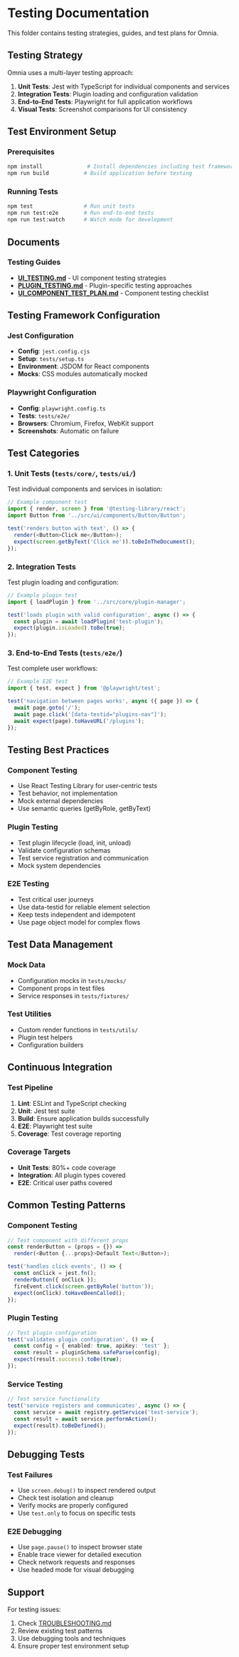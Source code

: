 # Testing Documentation

This folder contains testing strategies, guides, and test plans for Omnia.

## Testing Strategy

Omnia uses a multi-layer testing approach:

1. **Unit Tests**: Jest with TypeScript for individual components and services
2. **Integration Tests**: Plugin loading and configuration validation
3. **End-to-End Tests**: Playwright for full application workflows
4. **Visual Tests**: Screenshot comparisons for UI consistency

## Test Environment Setup

### Prerequisites
```bash
npm install              # Install dependencies including test frameworks
npm run build           # Build application before testing
```

### Running Tests
```bash
npm test                # Run unit tests
npm run test:e2e        # Run end-to-end tests
npm run test:watch      # Watch mode for development
```

## Documents

### Testing Guides
- **[UI_TESTING.md](./UI_TESTING.md)** - UI component testing strategies
- **[PLUGIN_TESTING.md](./PLUGIN_TESTING.md)** - Plugin-specific testing approaches
- **[UI_COMPONENT_TEST_PLAN.md](./UI_COMPONENT_TEST_PLAN.md)** - Component testing checklist

## Testing Framework Configuration

### Jest Configuration
- **Config**: `jest.config.cjs`
- **Setup**: `tests/setup.ts`
- **Environment**: JSDOM for React components
- **Mocks**: CSS modules automatically mocked

### Playwright Configuration
- **Config**: `playwright.config.ts`
- **Tests**: `tests/e2e/`
- **Browsers**: Chromium, Firefox, WebKit support
- **Screenshots**: Automatic on failure

## Test Categories

### 1. Unit Tests (`tests/core/`, `tests/ui/`)
Test individual components and services in isolation:

```typescript
// Example component test
import { render, screen } from '@testing-library/react';
import Button from '../src/ui/components/Button/Button';

test('renders button with text', () => {
  render(<Button>Click me</Button>);
  expect(screen.getByText('Click me')).toBeInTheDocument();
});
```

### 2. Integration Tests
Test plugin loading and configuration:

```typescript
// Example plugin test
import { loadPlugin } from '../src/core/plugin-manager';

test('loads plugin with valid configuration', async () => {
  const plugin = await loadPlugin('test-plugin');
  expect(plugin.isLoaded).toBe(true);
});
```

### 3. End-to-End Tests (`tests/e2e/`)
Test complete user workflows:

```typescript
// Example E2E test
import { test, expect } from '@playwright/test';

test('navigation between pages works', async ({ page }) => {
  await page.goto('/');
  await page.click('[data-testid="plugins-nav"]');
  await expect(page).toHaveURL('/plugins');
});
```

## Testing Best Practices

### Component Testing
- Use React Testing Library for user-centric tests
- Test behavior, not implementation
- Mock external dependencies
- Use semantic queries (getByRole, getByText)

### Plugin Testing
- Test plugin lifecycle (load, init, unload)
- Validate configuration schemas
- Test service registration and communication
- Mock system dependencies

### E2E Testing
- Test critical user journeys
- Use data-testid for reliable element selection
- Keep tests independent and idempotent
- Use page object model for complex flows

## Test Data Management

### Mock Data
- Configuration mocks in `tests/mocks/`
- Component props in test files
- Service responses in `tests/fixtures/`

### Test Utilities
- Custom render functions in `tests/utils/`
- Plugin test helpers
- Configuration builders

## Continuous Integration

### Test Pipeline
1. **Lint**: ESLint and TypeScript checking
2. **Unit**: Jest test suite
3. **Build**: Ensure application builds successfully
4. **E2E**: Playwright test suite
5. **Coverage**: Test coverage reporting

### Coverage Targets
- **Unit Tests**: 80%+ code coverage
- **Integration**: All plugin types covered
- **E2E**: Critical user paths covered

## Common Testing Patterns

### Component Testing
```typescript
// Test component with different props
const renderButton = (props = {}) => 
  render(<Button {...props}>Default Text</Button>);

test('handles click events', () => {
  const onClick = jest.fn();
  renderButton({ onClick });
  fireEvent.click(screen.getByRole('button'));
  expect(onClick).toHaveBeenCalled();
});
```

### Plugin Testing
```typescript
// Test plugin configuration
test('validates plugin configuration', () => {
  const config = { enabled: true, apiKey: 'test' };
  const result = pluginSchema.safeParse(config);
  expect(result.success).toBe(true);
});
```

### Service Testing
```typescript
// Test service functionality
test('service registers and communicates', async () => {
  const service = await registry.getService('test-service');
  const result = await service.performAction();
  expect(result).toBeDefined();
});
```

## Debugging Tests

### Test Failures
- Use `screen.debug()` to inspect rendered output
- Check test isolation and cleanup
- Verify mocks are properly configured
- Use `test.only` to focus on specific tests

### E2E Debugging
- Use `page.pause()` to inspect browser state
- Enable trace viewer for detailed execution
- Check network requests and responses
- Use headed mode for visual debugging

## Support

For testing issues:
1. Check [TROUBLESHOOTING.md](../development/TROUBLESHOOTING.md)
2. Review existing test patterns
3. Use debugging tools and techniques
4. Ensure proper test environment setup